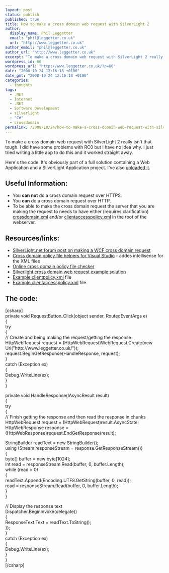 ```yaml
---
layout: post
status: publish
published: true
title: How to make a cross domain web request with SilverLight 2
author:
  display_name: Phil Leggetter
  email: "phil@leggetter.co.uk"
  url: "http://www.leggetter.co.uk"
author_email: "phil@leggetter.co.uk"
author_url: "http://www.leggetter.co.uk"
excerpt: "To make a cross domain web request with SilverLight 2 really isn't that tough. I did have some problems with RC0 but I have no idea why. I just tried writing a little app to do this and it worked straight away.\r\n"
wordpress_id: 60
wordpress_url: "http://www.leggetter.co.uk/?p=60"
date: "2008-10-24 12:16:18 +0100"
date_gmt: "2008-10-24 12:16:18 +0100"
categories:
  - thoughts
tags:
  - .NET
  - Internet
  - .NET
  - Software Development
  - silverlight
  - "C#"
  - crossdomain
permalink: /2008/10/24/how-to-make-a-cross-domain-web-request-with-silverlight-2.html
---
```


<p>To make a cross domain web request with SilverLight 2 really isn't that tough. I did have some problems with RC0 but I have no idea why. I just tried writing a little app to do this and it worked straight away.<br />
<a id="more"></a><a id="more-60"></a></p>
<p>Here's the code. It's obviously part of a full solution containing a Web Application and a SilverLight Application project. I've also <a href="/wp-content/uploads/2008/10/silverlightcrossdomainapplication.zip">uploaded it</a>.</p>
<h2>Useful Information:</h2>
<ul>
<li>You <strong>can not</strong> do a cross domain request over HTTPS.</li>
<li>You <strong>can</strong> do a cross domain request over HTTP.</li>
<li>To be able to make the cross domain request the server that you are making the request to needs to have either (requires clarification) <a href="/crossdomain.xml"> crossdomain.xml</a> and/or <a href="/clientaccesspolicy.xml">clientaccesspolicy.xml</a> in the root of the webserver.</li>
</ul>
<h2>Resources/links:</h2>
<div>
<ul>
<li><a href="http://silverlight.net/forums/p/35194/106059.aspx#106059">SilverLight.net forum post on making a WCF cross domain request</a></li>
<li><a href="http://timheuer.com/blog/archive/2008/04/06/silverlight-cross-domain-policy-file-snippet-intellisense.aspx">Cross domain policy file helpers for Visual Studio</a> - addes intellisense for the XML files</li>
<li><a href="http://www.franksworld.com/Utilities/CrossDomainPolicyChecker/Default.aspx">Online cross domain policy file checker</a></li>
<li><a href="/wp-content/uploads/2008/10/silverlightcrossdomainapplication.zip">Silverlight cross domain web request example solution</a></li>
<li><a href="/crossdomain.xml">Example clientpolicy.xml</a> file<a href="/clientaccesspolicy.xml"></a></li>
<li><a href="/clientaccesspolicy.xml">Example clientaccesspolicy.xml</a> file</li>
</ul>
</div>
<h2>The code:</h2>
<p>[csharp]<br />
private void RequestButton_Click(object sender, RoutedEventArgs e)<br />
{<br />
    try<br />
    {<br />
        // Create and being making the request/getting the response<br />
        HttpWebRequest request = (HttpWebRequest)WebRequest.Create(new Uri("http://www.leggetter.co.uk/"));<br />
        request.BeginGetResponse(HandleResponse, request);<br />
    }<br />
    catch (Exception ex)<br />
    {<br />
        Debug.WriteLine(ex);<br />
    }<br />
}</p>
<p>private void HandleResponse(IAsyncResult result)<br />
{<br />
    try<br />
    {<br />
        // Finish getting the response and then read the response in chunks<br />
        HttpWebRequest request = (HttpWebRequest)result.AsyncState;<br />
        HttpWebResponse response = (HttpWebResponse)request.EndGetResponse(result);</p>
<p>        StringBuilder readText = new StringBuilder();<br />
        using (Stream responseStream = response.GetResponseStream())<br />
        {<br />
            byte[] buffer = new byte[1024];<br />
            int read = responseStream.Read(buffer, 0, buffer.Length);<br />
            while (read > 0)<br />
            {<br />
                readText.Append(Encoding.UTF8.GetString(buffer, 0, read));<br />
                read = responseStream.Read(buffer, 0, buffer.Length);<br />
            }<br />
        }</p>
<p>        // Display the response text<br />
        Dispatcher.BeginInvoke(delegate()<br />
        {<br />
            ResponseText.Text = readText.ToString();<br />
        });<br />
    }<br />
    catch (Exception ex)<br />
    {<br />
        Debug.WriteLine(ex);<br />
    }<br />
}<br />
[/csharp]</p>
